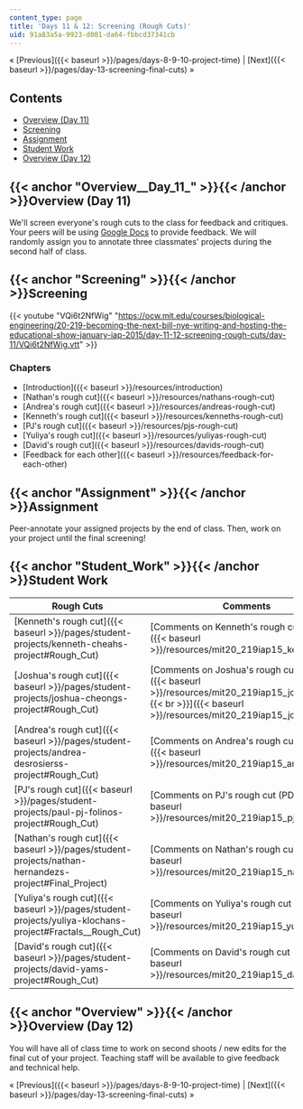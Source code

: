 ```yaml
---
content_type: page
title: 'Days 11 & 12: Screening (Rough Cuts)'
uid: 91a83a5a-9923-d001-da64-fbbcd37341cb
---
```


« [Previous]({{< baseurl >}}/pages/days-8-9-10-project-time) | [Next]({{< baseurl >}}/pages/day-13-screening-final-cuts) »

Contents
--------

*   [Overview (Day 11)](#Overview__Day_11_)
*   [Screening](#Screening)
*   [Assignment](#Assignment)
*   [Student Work](#Student_Work)
*   [Overview (Day 12)](#Overview__Day_11_)

{{< anchor "Overview__Day_11_" >}}{{< /anchor >}}Overview (Day 11)
------------------------------------------------------------------

We'll screen everyone's rough cuts to the class for feedback and critiques. Your peers will be using [Google Docs](https://www.google.com/docs/about/) to provide feedback. We will randomly assign you to annotate three classmates' projects during the second half of class.

{{< anchor "Screening" >}}{{< /anchor >}}Screening
--------------------------------------------------

{{< youtube "VQi6t2NfWig" "https://ocw.mit.edu/courses/biological-engineering/20-219-becoming-the-next-bill-nye-writing-and-hosting-the-educational-show-january-iap-2015/day-11-12-screening-rough-cuts/day-11/VQi6t2NfWig.vtt" >}}

### Chapters

*   [Introduction]({{< baseurl >}}/resources/introduction)
*   [Nathan's rough cut]({{< baseurl >}}/resources/nathans-rough-cut)
*   [Andrea's rough cut]({{< baseurl >}}/resources/andreas-rough-cut)
*   [Kenneth's rough cut]({{< baseurl >}}/resources/kenneths-rough-cut)
*   [PJ's rough cut]({{< baseurl >}}/resources/pjs-rough-cut)
*   [Yuliya's rough cut]({{< baseurl >}}/resources/yuliyas-rough-cut)
*   [David's rough cut]({{< baseurl >}}/resources/davids-rough-cut)
*   [Feedback for each other]({{< baseurl >}}/resources/feedback-for-each-other)

{{< anchor "Assignment" >}}{{< /anchor >}}Assignment
----------------------------------------------------

Peer-annotate your assigned projects by the end of class. Then, work on your project until the final screening!

{{< anchor "Student_Work" >}}{{< /anchor >}}Student Work
--------------------------------------------------------

| Rough Cuts | Comments |
| --- | --- |
| [Kenneth's rough cut]({{< baseurl >}}/pages/student-projects/kenneth-cheahs-project#Rough_Cut) | [Comments on Kenneth's rough cut (PDF)]({{< baseurl >}}/resources/mit20_219iap15_kennethcom) |
| [Joshua's rough cut]({{< baseurl >}}/pages/student-projects/joshua-cheongs-project#Rough_Cut) | [Comments on Joshua's rough cut (PDF)]({{< baseurl >}}/resources/mit20_219iap15_joshuacom)[  {{< br >}}]({{< baseurl >}}/resources/mit20_219iap15_joshuacom) |
| [Andrea's rough cut]({{< baseurl >}}/pages/student-projects/andrea-desrosierss-project#Rough_Cut) | [Comments on Andrea's rough cut (PDF)]({{< baseurl >}}/resources/mit20_219iap15_andreacom) |
| [PJ's rough cut]({{< baseurl >}}/pages/student-projects/paul-pj-folinos-project#Rough_Cut) | [Comments on PJ's rough cut (PDF)]({{< baseurl >}}/resources/mit20_219iap15_pjcom) |
| [Nathan's rough cut]({{< baseurl >}}/pages/student-projects/nathan-hernandezs-project#Final_Project) | [Comments on Nathan's rough cut (PDF)]({{< baseurl >}}/resources/mit20_219iap15_nathancom) |
| [Yuliya's rough cut]({{< baseurl >}}/pages/student-projects/yuliya-klochans-project#Fractals__Rough_Cut) | [Comments on Yuliya's rough cut (PDF)]({{< baseurl >}}/resources/mit20_219iap15_yuliyacom) |
| [David's rough cut]({{< baseurl >}}/pages/student-projects/david-yams-project#Rough_Cut) | [Comments on David's rough cut (PDF)]({{< baseurl >}}/resources/mit20_219iap15_davidcom) 

{{< anchor "Overview" >}}{{< /anchor >}}Overview (Day 12)
---------------------------------------------------------

You will have all of class time to work on second shoots / new edits for the final cut of your project. Teaching staff will be available to give feedback and technical help.

« [Previous]({{< baseurl >}}/pages/days-8-9-10-project-time) | [Next]({{< baseurl >}}/pages/day-13-screening-final-cuts) »